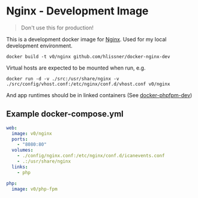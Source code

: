 # Nginx - Development Image

> Don't use this for production!

This is a development docker image for [Nginx](https://www.nginx.com/). Used for my
local development environment.

`docker build -t v0/nginx github.com/hlissner/docker-nginx-dev`

Virtual hosts are expected to be mounted when run, e.g.

`docker run -d -v ./src:/usr/share/nginx -v
./src/config/vhost.conf:/etc/nginx/conf.d/vhost.conf v0/nginx`

And app runtimes should be in linked containers (See
[docker-phpfpm-dev](https://github.com/hlissner/docker-phpfpm-dev))

## Example docker-compose.yml

```yaml
web:
  image: v0/nginx
  ports:
    - "8080:80"
  volumes:
    - ./config/nginx.conf:/etc/nginx/conf.d/icanevents.conf
    - .:/usr/share/nginx
  links:
    - php

php:
  image: v0/php-fpm
```
